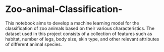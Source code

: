 # Zoo-animal-Classification-
This notebook  aims to develop a machine learning model for the classification of zoo animals based on their various characteristics. The dataset used in this project consists of a collection of features such as habitat, number of legs, body size, skin type, and other relevant attributes of different animal species.
